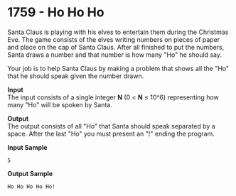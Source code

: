 # 1759 - Ho Ho Ho

Santa Claus is playing with his elves to entertain them during the Christmas Eve. The game consists of the elves writing numbers on pieces of paper and place on the cap of Santa Claus. After all finished to put the numbers, Santa draws a number and that number is how many "Ho" he should say.

Your job is to help Santa Claus by making a problem that shows all the "Ho" that he should speak given the number drawn.

**Input**<br>
The input consists of a single integer **N** (0 < **N** ≤ 10^6) representing how many "Ho" will be spoken by Santa.

**Output**<br>
The output consists of all "Ho" that Santa should speak separated by a space. After the last "Ho" you must present an "!" ending the program.

**Input Sample**
````
5
````

**Output Sample**
````
Ho Ho Ho Ho Ho!
````